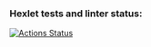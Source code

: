 ### Hexlet tests and linter status:
[![Actions Status](https://github.com/Allexxandr/python-project-lvl2/workflows/hexlet-check/badge.svg)](https://github.com/Allexxandr/python-project-lvl2/actions)